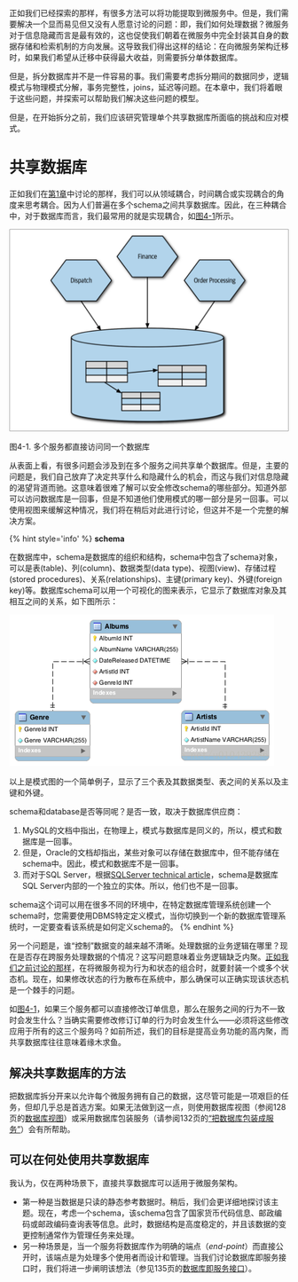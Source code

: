 正如我们已经探索的那样，有很多方法可以将功能提取到微服务中。但是，我们需要解决一个显而易见但又没有人愿意讨论的问题：即，我们如何处理数据？微服务对于信息隐藏而言是最有效的，这也促使我们朝着在微服务中完全封装其自身的数据存储和检索机制的方向发展。这导致我们得出这样的结论：在向微服务架构迁移时，如果我们希望从迁移中获得最大收益，则需要拆分单体数据库。

但是，拆分数据库并不是一件容易的事。我们需要考虑拆分期间的数据同步，逻辑模式与物理模式分解，事务完整性，joins，延迟等问题。在本章中，我们将着眼于这些问题，并探索可以帮助我们解决这些问题的模型。

但是，在开始拆分之前，我们应该研究管理单个共享数据库所面临的挑战和应对模式。

# 共享数据库
正如我们在[第1章](On_Coupling_and_Cohesion.md)中讨论的那样，我们可以从领域耦合，时间耦合或实现耦合的角度来思考耦合。因为人们普遍在多个schema之间共享数据库。因此，在三种耦合中，对于数据库而言，我们最常用的就是实现耦合，如[图4-1](#f41)所示。

![](../images/4_1.png)

<span id='f41'>图4-1</span>. 多个服务都直接访问同一个数据库

从表面上看，有很多问题会涉及到在多个服务之间共享单个数据库。但是，主要的问题是，我们自己放弃了决定共享什么和隐藏什么的机会，而这与我们对信息隐藏的渴望背道而驰。这意味着很难了解可以安全修改schema的哪些部分。知道外部可以访问数据库是一回事，但是不知道他们使用模式的哪一部分是另一回事。可以使用视图来缓解这种情况，我们将在稍后对此进行讨论，但这并不是一个完整的解决方案。

{% hint style='info' %}
**schema**

在数据库中，schema是数据库的组织和结构，schema中包含了schema对象，可以是表(table)、列(column)、数据类型(data type)、视图(view)、存储过程(stored procedures)、关系(relationships)、主键(primary key)、外键(foreign key)等。数据库schema可以用一个可视化的图来表示，它显示了数据库对象及其相互之间的关系，如下图所示：

![](../images/schema.png)

以上是模式图的一个简单例子，显示了三个表及其数据类型、表之间的关系以及主键和外键。

schema和database是否等同呢？是否一致，取决于数据库供应商：

1. MySQL的文档中指出，在物理上，模式与数据库是同义的，所以，模式和数据库是一回事。
2. 但是，Oracle的文档却指出，某些对象可以存储在数据库中，但不能存储在schema中。因此，模式和数据库不是一回事。
3. 而对于SQL Server，根据[SQLServer technical article](https://bit.ly/2DTJVtU)，schema是数据库SQL Server内部的一个独立的实体。所以，他们也不是一回事。

schema这个词可以用在很多不同的环境中，在特定数据库管理系统创建一个schema时，您需要使用DBMS特定定义模式，当你切换到一个新的数据库管理系统时，一定要查看该系统是如何定义schema的。
{% endhint %}

另一个问题是，谁“控制”数据变的越来越不清晰。处理数据的业务逻辑在哪里？现在是否存在跨服务处理数据的个情况？这写问题意味着业务逻辑缺乏内聚。[正如我们之前讨论的那样](Just_Enough_Domain_Driven_Design.md#将聚合和界定的上下文映射到微服务)，在将微服务视为行为和状态的组合时，就要封装一个或多个状态机。现在，如果修改状态的行为散布在系统中，那么确保可以正确实现该状态机是一个棘手的问题。

如[图4-1](#f41)，如果三个服务都可以直接修改订单信息，那么在服务之间的行为不一致时会发生什么？当确实需要修改修订订单的行为时会发生什么——必须将这些修改应用于所有的这三个服务吗？如前所述，我们的目标是提高业务功能的高内聚，而共享数据库往往意味着缘木求鱼。

## 解决共享数据库的方法
把数据库拆分开来以允许每个微服务拥有自己的数据，这尽管可能是一项艰巨的任务，但却几乎总是首选方案。如果无法做到这一点，则使用数据库视图（参阅128页的[数据库视图](Pattern_Database_View.md)）或采用数据库包装服务（请参阅132页的[“把数据库包装成服务”](Pattern_Database_Wrapping_Service.md)）会有所帮助。

## 可以在何处使用共享数据库
我认为，仅在两种场景下，直接共享数据库可以适用于微服务架构。

* 第一种是当数据是只读的静态参考数据时。稍后，我们会更详细地探讨该主题。现在，考虑一个schema，该schema包含了国家货币代码信息、邮政编码或邮政编码查询表等信息。此时，数据结构是高度稳定的，并且该数据的变更控制通常作为管理任务来处理。
* 另一种场景是，当一个服务将数据库作为明确的端点（*end-point*）而直接公开时，该端点是为处理多个使用者而设计和管理。当我们讨论数据库即服务接口时，我们将进一步阐明该想法（参见135页的[数据库即服务接口](Pattern_Database-as-a-Service_Interface.md)）。


